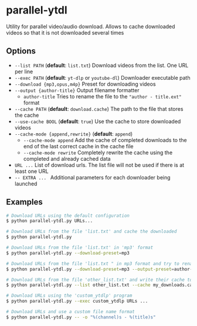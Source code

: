 
# parallel-ytdl

Utility for parallel video/audio download. Allows to cache downloaded videos so that it is not downloaded several times

## Options

- `--list PATH` (**default**: `list.txt`) Download videos from the list. One URL per line
- `--exec PATH` (**default**: `yt-dlp` or `youtube-dl`) Downloader executable path
- `--download {mp3,opus,m4p}` Preset for downloading videos
- `--output {author-title}` Output filename formatter
	- `author-title` Tries to rename the file to the `"author - title.ext"` format
- `--cache PATH` (**default**: `download.cache`) The path to the file that stores the cache
- `--use-cache BOOL` (**default**: `true`) Use the cache to store downloaded videos
- `--cache-mode {append,rewrite}` (**default**: `append`)
	- `--cache-mode append` Add the cache of completed downloads to the end of the last correct cache in the cache file
	- `--cache-mode rewrite` Completely rewrite the cache using the completed and already cached data
- `URL ...` List of download urls. The list file will not be used if there is at least one URL
- `-- EXTRA ... ` Additional parameters for each downloader being launched

## Examples

```bash
# Download URLs using the default configuration
$ python parallel-ytdl.py URLs...

# Download URLs from the file 'list.txt' and cache the downloaded
$ python parallel-ytdl.py

# Download URLs from the file 'list.txt' in 'mp3' format
$ python parallel-ytdl.py --download-preset=mp3

# Download URLs from the file 'list.txt " in mp3 format and try to rename them in the format of the name 'author - title'
$ python parallel-ytdl.py --download-preset=mp3 --output-preset=author-title

# Download URLs from the file 'other_list.txt' and write their cache to 'my_downloads.cache'
$ python parallel-ytdl.py --list other_list.txt --cache my_downloads.cache

# Download URLs using the 'custom_ytdlp' program
$ python parallel-ytdl.py --exec custom_ytdlp URLs ...

# Download URLs and use a custom file name format
$ python parallel-ytdl.py -- -o "%(channel)s - %(title)s"
```
